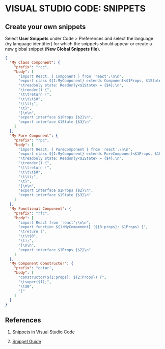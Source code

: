 # VISUAL STUDIO CODE: SNIPPETS

## Create your own snippets

Select **User Snippets** under Code > Preferences and select the language (by language identifier) for which the snippets should appear or create a new global snippet (**New Global Snippets file**).

```json
{
  "My Class Component": {
    "prefix": "rcc",
    "body": [
      "import React, { Component } from 'react';\n\n",
      "export class ${1:MyComponent} extends Component<$1Props, $1State> {",
      "\treadonly state: Readonly<$1State> = {$4};\n",
      "\trender() {",
      "\t\treturn (",
      "\t\t\t$0",
      "\t\t);",
      "\t}",
      "}\n\n",
      "export interface $1Props {$2}\n",
      "export interface $1State {$3}\n"
    ]
  },
  "My Pure Component": {
    "prefix": "rpc",
    "body": [
      "import React, { PureComponent } from 'react';\n\n",
      "export class ${1:MyComponent} extends PureComponent<$1Props, $1State> {",
      "\treadonly state: Readonly<$1State> = {$4};\n",
      "\trender() {",
      "\t\treturn (",
      "\t\t\t$0",
      "\t\t);",
      "\t}",
      "}\n\n",
      "export interface $1Props {$2}\n",
      "export interface $1State {$3}\n"
    ]
  },
  "My Functional Component": {
    "prefix": "rfc",
    "body": [
      "import React from 'react';\n\n",
      "export function ${1:MyComponent} (${3:props}: $1Props) {",
      "\treturn (",
      "\t\t$0",
      "\t);",
      "}\n\n",
      "export interface $1Props {$2}\n"
    ]
  },
  "My Component Constructor": {
    "prefix": "cctor",
    "body": [
      "constructor(${1:props}: ${2:Props}) {",
      "\tsuper($1);",
      "\t$0",
      "}"
    ]
  }
}
```

## References

1. [Snippets in Visual Studio Code](https://code.visualstudio.com/docs/editor/userdefinedsnippets)

1. [Snippet Guide](https://code.visualstudio.com/api/language-extensions/snippet-guide)
